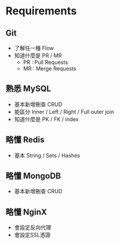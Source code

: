 # Requirements

## Git
* 了解任一種 Flow
* 知道什麼是 PR / MR
    * PR : Pull Requests
    * MR : Merge Requests
## 熟悉 MySQL
* 基本新增刪查 CRUD
* 能區分 Inner / Left / Right / Full outer join
* 知道什麼是 PK / FK / index

## 略懂 Redis
* 基本 String / Sets / Hashes

## 略懂 MongoDB
* 基本新增刪查 CRUD

## 略懂 NginX
* 會設定反向代理
* 會設定SSL憑證

